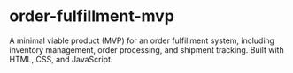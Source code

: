 # order-fulfillment-mvp
A minimal viable product (MVP) for an order fulfillment system, including inventory management, order processing, and shipment tracking. Built with HTML, CSS, and JavaScript.
